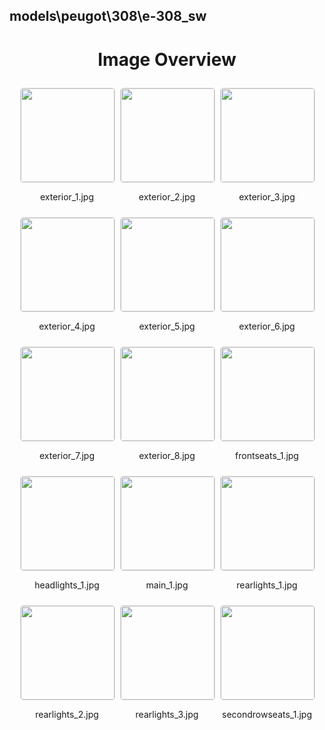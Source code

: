 ## models\peugot\308\e-308_sw

<style>
    .image-gallery {
        display: flex;
        flex-wrap: wrap;
        gap: 10px;
        justify-content: center;
        padding: 10px;
    }
    .image-gallery img {
        width: 150px;
        height: auto;
        border: 1px solid #ddd;
        border-radius: 5px;
    }
    .image-gallery div {
        flex: 1 1 calc(33.333% - 20px); /* Three images per row on large screens */
        max-width: 150px;
        text-align: center;
    }
    @media (max-width: 768px) {
        .image-gallery div {
            flex: 1 1 calc(50% - 20px); /* Two images per row on medium screens */
        }
    }
    @media (max-width: 480px) {
        .image-gallery div {
            flex: 1 1 100%; /* One image per row on small screens */
        }
    }
</style>
<h1 style ="text-align: center;"> Image Overview </h1> <div class="image-gallery">
<div>
<img src="https://media.evkx.net/multimedia/models/peugot/308/e-308_sw/exterior_1_st.jpg">
<p>exterior_1.jpg</p>
</div>
<div>
<img src="https://media.evkx.net/multimedia/models/peugot/308/e-308_sw/exterior_2_st.jpg">
<p>exterior_2.jpg</p>
</div>
<div>
<img src="https://media.evkx.net/multimedia/models/peugot/308/e-308_sw/exterior_3_st.jpg">
<p>exterior_3.jpg</p>
</div>
<div>
<img src="https://media.evkx.net/multimedia/models/peugot/308/e-308_sw/exterior_4_st.jpg">
<p>exterior_4.jpg</p>
</div>
<div>
<img src="https://media.evkx.net/multimedia/models/peugot/308/e-308_sw/exterior_5_st.jpg">
<p>exterior_5.jpg</p>
</div>
<div>
<img src="https://media.evkx.net/multimedia/models/peugot/308/e-308_sw/exterior_6_st.jpg">
<p>exterior_6.jpg</p>
</div>
<div>
<img src="https://media.evkx.net/multimedia/models/peugot/308/e-308_sw/exterior_7_st.jpg">
<p>exterior_7.jpg</p>
</div>
<div>
<img src="https://media.evkx.net/multimedia/models/peugot/308/e-308_sw/exterior_8_st.jpg">
<p>exterior_8.jpg</p>
</div>
<div>
<img src="https://media.evkx.net/multimedia/models/peugot/308/e-308_sw/frontseats_1_st.jpg">
<p>frontseats_1.jpg</p>
</div>
<div>
<img src="https://media.evkx.net/multimedia/models/peugot/308/e-308_sw/headlights_1_st.jpg">
<p>headlights_1.jpg</p>
</div>
<div>
<img src="https://media.evkx.net/multimedia/models/peugot/308/e-308_sw/main_1_st.jpg">
<p>main_1.jpg</p>
</div>
<div>
<img src="https://media.evkx.net/multimedia/models/peugot/308/e-308_sw/rearlights_1_st.jpg">
<p>rearlights_1.jpg</p>
</div>
<div>
<img src="https://media.evkx.net/multimedia/models/peugot/308/e-308_sw/rearlights_2_st.jpg">
<p>rearlights_2.jpg</p>
</div>
<div>
<img src="https://media.evkx.net/multimedia/models/peugot/308/e-308_sw/rearlights_3_st.jpg">
<p>rearlights_3.jpg</p>
</div>
<div>
<img src="https://media.evkx.net/multimedia/models/peugot/308/e-308_sw/secondrowseats_1_st.jpg">
<p>secondrowseats_1.jpg</p>
</div>
</div>

